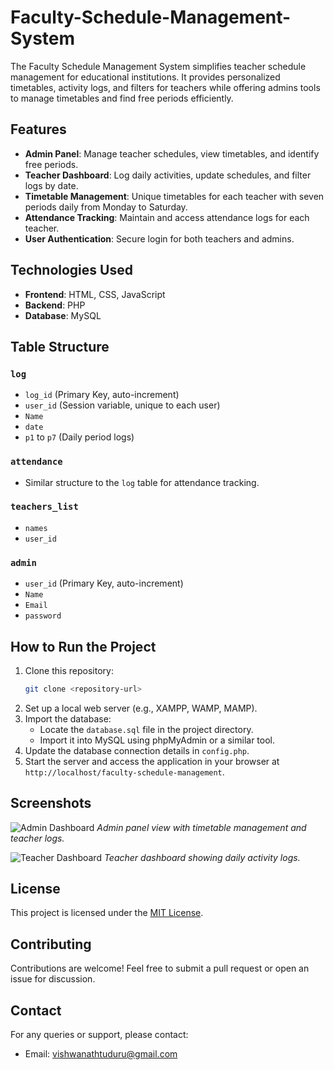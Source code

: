 # Faculty-Schedule-Management-System
The Faculty Schedule Management System simplifies teacher schedule management for educational institutions. It provides personalized timetables, activity logs, and filters for teachers while offering admins tools to manage timetables and find free periods efficiently.
## Features

- **Admin Panel**: Manage teacher schedules, view timetables, and identify free periods.
- **Teacher Dashboard**: Log daily activities, update schedules, and filter logs by date.
- **Timetable Management**: Unique timetables for each teacher with seven periods daily from Monday to Saturday.
- **Attendance Tracking**: Maintain and access attendance logs for each teacher.
- **User Authentication**: Secure login for both teachers and admins.

## Technologies Used

- **Frontend**: HTML, CSS, JavaScript
- **Backend**: PHP
- **Database**: MySQL

## Table Structure

### `log`
- `log_id` (Primary Key, auto-increment)
- `user_id` (Session variable, unique to each user)
- `Name`
- `date`
- `p1` to `p7` (Daily period logs)

### `attendance`
- Similar structure to the `log` table for attendance tracking.

### `teachers_list`
- `names`
- `user_id`

### `admin`
- `user_id` (Primary Key, auto-increment)
- `Name`
- `Email`
- `password`

## How to Run the Project

1. Clone this repository:
   ```bash
   git clone <repository-url>
   ```
2. Set up a local web server (e.g., XAMPP, WAMP, MAMP).
3. Import the database:
   - Locate the `database.sql` file in the project directory.
   - Import it into MySQL using phpMyAdmin or a similar tool.
4. Update the database connection details in `config.php`.
5. Start the server and access the application in your browser at `http://localhost/faculty-schedule-management`.

## Screenshots

![Admin Dashboard](screenshots/admin-dashboard.png)
_Admin panel view with timetable management and teacher logs._

![Teacher Dashboard](screenshots/teacher-dashboard.png)
_Teacher dashboard showing daily activity logs._

## License

This project is licensed under the [MIT License](LICENSE).

## Contributing

Contributions are welcome! Feel free to submit a pull request or open an issue for discussion.

## Contact

For any queries or support, please contact:
- Email: vishwanathtuduru@gmail.com
